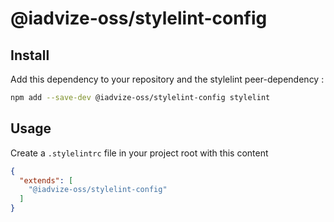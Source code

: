 # @iadvize-oss/stylelint-config

## Install

Add this dependency to your repository and the stylelint peer-dependency :

```bash
npm add --save-dev @iadvize-oss/stylelint-config stylelint
```

## Usage

Create a `.stylelintrc` file in your project root with this content

```json
{
  "extends": [
    "@iadvize-oss/stylelint-config"
  ]
}
```
